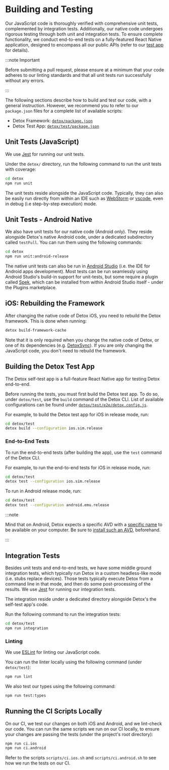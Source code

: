# Building and Testing

Our JavaScript code is thoroughly verified with comprehensive unit tests, complemented by integration tests.
Additionally, our native code undergoes rigorous testing through both unit and integration tests.
To ensure complete functionality, we conduct end-to-end tests on a fully-featured React Native application, designed to encompass all our public APIs (refer to our [test app] for details).

:::note Important

Before submitting a pull request, please ensure at a minimum that your code adheres to our linting standards and that all unit tests run successfully without any errors.

:::

The following sections describe how to build and test our code, with a general instruction.
However, we recommend you to refer to our `package.json` files for a complete list of available scripts:

- Detox Framework: [`detox/package.json`]
- Detox Test App: [`detox/test/package.json`]

## Unit Tests (JavaScript)

We use [Jest] for running our unit tests.

Under the `detox/` directory, run the following command to run the unit tests with coverage:

```bash
cd detox
npm run unit
```

The unit tests reside alongside the JavaScript code. Typically, they can also be easily run directly from within an IDE such as [WebStorm](https://www.jetbrains.com/webstorm/) or [vscode](https://code.visualstudio.com/), even in debug (i.e step-by-step execution) mode.

## Unit Tests - Android Native

We also have unit tests for our native code (Android only). They reside alongside Detox's native Android code, under a dedicated subdirectory called `testFull`. You can run them using the following commands:

```bash
cd detox
npm run unit:android-release
```

The native unit tests can also be run in [Android Studio](https://developer.android.com/studio) (i.e. the IDE for Android apps development). Most tests can be run seamlessly using Android Studio's build-in support for unit-tests, but some require a plugin called [Spek](https://plugins.jetbrains.com/plugin/10915-spek-framework), which can be installed from within Android Studio itself - under the Plugins marketplace.

## iOS: Rebuilding the Framework

After changing the native code of Detox iOS, you need to rebuild the Detox framework. This is done when running:

```bash
detox build-framework-cache
```

Note that it is only required when you change the native code of Detox, or one of its dependencies (e.g. [DetoxSync]).
If you are only changing the JavaScript code, you don't need to rebuild the framework.

## Building the Detox Test App

The Detox self-test app is a full-feature React Native app for testing Detox end-to-end.

Before running the tests, you must first build the Detox test app. To do so, under `detox/test`, use the `build` command of the Detox CLI.
List of available configurations can be found under [`detox/test/e2e/detox.config.js`].

For example, to build the Detox test app for iOS in release mode, run:

```bash
cd detox/test
detox build --configuration ios.sim.release
```

### End-to-End Tests

To run the end-to-end tests (after building the app), use the `test` command of the Detox CLI.

For example, to run the end-to-end tests for iOS in release mode, run:

```bash
cd detox/test
detox test --configuration ios.sim.release
```

To run in Android release mode, run:

```bash
cd detox/test
detox test --configuration android.emu.release
```

:::note

Mind that on Android, Detox expects a specific AVD with a [specific name](https://github.com/wix/Detox/blob/24f68c3bd7675ed6f508e3f5fea97509eb7991b2/detox/test/e2e/detox.config.js#L111) to be available on your computer.
Be sure to [install such an AVD](https://developer.android.com/studio/run/managing-avds#createavd), beforehand.

:::

## Integration Tests

Besides unit tests and end-to-end tests, we have some middle ground integration tests, which typically run Detox in a custom headless-like mode (i.e. stubs replace devices). Those tests typically execute Detox from a command line in that mode, and then do some post-processing of the results. We use [Jest] for running our integration tests.

The integration reside under a dedicated directory alongside Detox's the self-test app's code.

Run the following command to run the integration tests:

```bash
cd detox/test
npm run integration
```

### Linting

We use [ESLint] for linting our JavaScript code.

You can run the linter locally using the following command (under `detox/test`):

```bash
npm run lint
```

We also test our types using the following command:

```bash
npm run test:types
```

## Running the CI Scripts Locally

On our CI, we test our changes on both iOS and Android, and we lint-check our code.
You can run the same scripts we run on our CI locally, to ensure your changes are passing the tests (under the project's root directory):

```bash
npm run ci.ios
npm run ci.android
```

Refer to the scripts `scripts/ci.ios.sh` and `scripts/ci.android.sh` to see how we run the tests on our CI.

[test app]: https://github.com/wix/Detox/tree/master/detox/test
[DetoxSync]: https://github.com/wix/DetoxSync
[`detox/test/e2e/detox.config.js`]: https://github.com/wix/Detox/blob/6e87dc13826341dba21ed0a732e5b57efa08e7b5/detox/test/e2e/detox.config.js#L137
[ESLint]: https://eslint.org/
[Jest]: https://jestjs.io/
[`detox/package.json`]: https://github.com/wix/Detox/blob/master/detox/package.json
[`detox/test/package.json`]: https://github.com/wix/Detox/blob/master/detox/test/package.json

